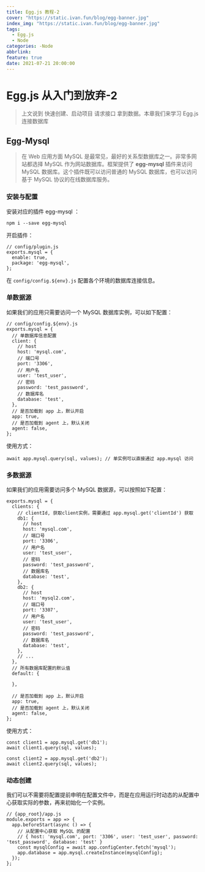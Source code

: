 ```yaml
---
title: Egg.js 教程-2
cover: "https://static.ivan.fun/blog/egg-banner.jpg"
index_img: "https://static.ivan.fun/blog/egg-banner.jpg"
tags:
  - Egg.js
  - Node
categories: -Node
abbrlink:
feature: true
date: 2021-07-21 20:00:00
---
```


# Egg.js 从入门到放弃-2

> 上文说到 快速创建、启动项目 请求接口 拿到数据。本章我们来学习 Egg.js 连接数据库

## Egg-Mysql

> 在 Web 应用方面 MySQL 是最常见，最好的关系型数据库之一。非常多网站都选择 MySQL 作为网站数据库。框架提供了 **egg-mysql** 插件来访问 MySQL 数据库。这个插件既可以访问普通的 MySQL 数据库，也可以访问基于 MySQL 协议的在线数据库服务。

### 安装与配置

安装对应的插件 egg-mysql ：

```
npm i --save egg-mysql
```

开启插件：

```
// config/plugin.js
exports.mysql = {
  enable: true,
  package: 'egg-mysql',
};
```

在 `config/config.${env}.js` 配置各个环境的数据库连接信息。

### 单数据源

如果我们的应用只需要访问一个 MySQL 数据库实例，可以如下配置：

```
// config/config.${env}.js
exports.mysql = {
  // 单数据库信息配置
  client: {
    // host
    host: 'mysql.com',
    // 端口号
    port: '3306',
    // 用户名
    user: 'test_user',
    // 密码
    password: 'test_password',
    // 数据库名
    database: 'test',
  },
  // 是否加载到 app 上，默认开启
  app: true,
  // 是否加载到 agent 上，默认关闭
  agent: false,
};
```

使用方式：

```
await app.mysql.query(sql, values); // 单实例可以直接通过 app.mysql 访问
```

### 多数据源

如果我们的应用需要访问多个 MySQL 数据源，可以按照如下配置：

```
exports.mysql = {
  clients: {
    // clientId, 获取client实例，需要通过 app.mysql.get('clientId') 获取
    db1: {
      // host
      host: 'mysql.com',
      // 端口号
      port: '3306',
      // 用户名
      user: 'test_user',
      // 密码
      password: 'test_password',
      // 数据库名
      database: 'test',
    },
    db2: {
      // host
      host: 'mysql2.com',
      // 端口号
      port: '3307',
      // 用户名
      user: 'test_user',
      // 密码
      password: 'test_password',
      // 数据库名
      database: 'test',
    },
    // ...
  },
  // 所有数据库配置的默认值
  default: {

  },

  // 是否加载到 app 上，默认开启
  app: true,
  // 是否加载到 agent 上，默认关闭
  agent: false,
};
```

使用方式：

```
const client1 = app.mysql.get('db1');
await client1.query(sql, values);

const client2 = app.mysql.get('db2');
await client2.query(sql, values);
```

### 动态创建

我们可以不需要将配置提前申明在配置文件中，而是在应用运行时动态的从配置中心获取实际的参数，再来初始化一个实例。

```
// {app_root}/app.js
module.exports = app => {
  app.beforeStart(async () => {
    // 从配置中心获取 MySQL 的配置
    // { host: 'mysql.com', port: '3306', user: 'test_user', password: 'test_password', database: 'test' }
    const mysqlConfig = await app.configCenter.fetch('mysql');
    app.database = app.mysql.createInstance(mysqlConfig);
  });
};
```


